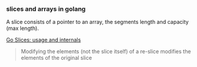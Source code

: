 ### slices and arrays in golang

A slice consists of a pointer to an array, the segments length and capacity (max
length).

[Go Slices: usage and internals](https://blog.golang.org/slices-intro)

> Modifying the elements (not the slice itself) of a re-slice modifies the elements of the original slice


